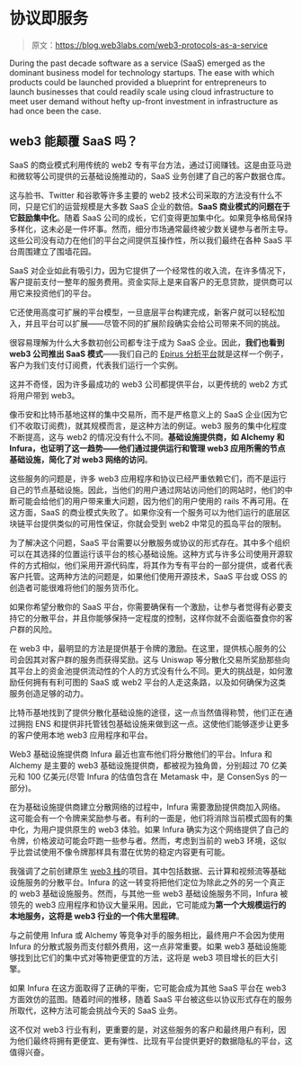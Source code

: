 # 协议即服务

> 原文：<https://blog.web3labs.com/web3-protocols-as-a-service>

During the past decade software as a service (SaaS) emerged as the dominant business model for technology startups. The ease with which products could be launched provided a blueprint for entrepreneurs to launch businesses that could readily scale using cloud infrastructure to meet user demand without hefty up-front investment in infrastructure as had once been the case. 

## web3 能颠覆 SaaS 吗？

SaaS 的商业模式利用传统的 web2 专有平台方法，通过订阅赚钱。这是由亚马逊和微软等公司提供的云基础设施推动的，SaaS 业务创建了自己的客户数据仓库。

这与脸书、Twitter 和谷歌等许多主要的 web2 技术公司采取的方法没有什么不同，只是它们的运营规模是大多数 SaaS 企业的数倍。**SaaS 商业模式的问题在于它鼓励集中化**。随着 SaaS 公司的成长，它们变得更加集中化。如果竞争格局保持多样化，这未必是一件坏事。然而，细分市场通常最终被少数关键参与者所主导。这些公司没有动力在他们的平台之间提供互操作性，所以我们最终在各种 SaaS 平台周围建立了围墙花园。

SaaS 对企业如此有吸引力，因为它提供了一个经常性的收入流，在许多情况下，客户提前支付一整年的服务费用。资金实际上是来自客户的无息贷款，提供商可以用它来投资他们的平台。

它还使用高度可扩展的平台模型，一旦底层平台构建完成，新客户就可以轻松加入，并且平台可以扩展——尽管不同的扩展阶段确实会给公司带来不同的挑战。

很容易理解为什么大多数初创公司都专注于成为 SaaS 企业。因此，**我们也看到 web3 公司推出 SaaS 模式**——我们自己的 [Epirus 分析平台](https://www.web3labs.com/epirus-explorer?utm_campaign=Conor%20on%20Web3&utm_medium=email&utm_source=Revue%20newsletter)就是这样一个例子，客户为我们支付订阅费，代表我们运行一个实例。

这并不奇怪，因为许多最成功的 web3 公司都提供平台，以更传统的 web2 方式将用户带到 web3。

像币安和比特币基地这样的集中交易所，而不是严格意义上的 SaaS 企业(因为它们不收取订阅费)，就其规模而言，是这种方法的例证。web3 服务的集中化程度不断提高，这与 web2 的情况没有什么不同。**基础设施提供商，如 Alchemy 和 Infura，也证明了这一趋势——他们通过提供运行和管理 web3 应用所需的节点基础设施，简化了对 web3 网络的访问**。

这些服务的问题是，许多 web3 应用程序和协议已经严重依赖它们，而不是运行自己的节点基础设施。因此，当他们的用户通过网站访问他们的网站时，他们的中断可能会给他们的用户带来重大问题，因为他们的用户使用的 rails 不再可用。在这方面，SaaS 的商业模式失败了。如果你没有一个服务可以为他们运行的底层区块链平台提供类似的可用性保证，你就会受到 web2 中常见的孤岛平台的限制。

为了解决这个问题，SaaS 平台需要以分散服务或协议的形式存在。其中多个组织可以在其选择的位置运行该平台的核心基础设施。这种方式与许多公司使用开源软件的方式相似，他们采用开源代码库，将其作为专有平台的一部分提供，或者代表客户托管。这两种方法的问题是，如果他们使用开源技术，SaaS 平台或 OSS 的创造者可能很难将他们的服务货币化。

如果你希望分散你的 SaaS 平台，你需要确保有一个激励，让参与者觉得有必要支持它的分散平台，并且你能够保持一定程度的控制，这样你就不会面临蚕食你的客户群的风险。

在 web3 中，最明显的方法是提供基于令牌的激励。在这里，提供核心服务的公司会因其对客户群的服务而获得奖励。这与 Uniswap 等分散化交易所奖励那些向其平台上的资金池提供流动性的个人的方式没有什么不同。更大的挑战是，如何激励任何拥有有利可图的 SaaS 或 web2 平台的人走这条路，以及如何确保为这类服务创造足够的动力。

比特币基地找到了提供分散化基础设施的途径，这一点当然值得称赞，他们正在通过拥抱 ENS 和提供非托管钱包基础设施来做到这一点。这使他们能够逐步让更多的客户使用本地 web3 应用程序和平台。

Web3 基础设施提供商 Infura 最近也宣布他们将分散他们的平台。Infura 和 Alchemy 是主要的 web3 基础设施提供商，都被视为独角兽，分别超过 70 亿美元和 100 亿美元(尽管 Infura 的估值包含在 Metamask 中，是 ConsenSys 的一部分)。

在为基础设施提供商建立分散网络的过程中，Infura 需要激励提供商加入网络。这可能会有一个令牌来奖励参与者。有利的一面是，他们将消除当前模式固有的集中化，为用户提供原生的 web3 体验。如果 Infura 确实为这个网络提供了自己的令牌，价格波动可能会吓跑一些参与者。然而，考虑到当前的 web3 环境，这似乎比尝试使用不像令牌那样具有潜在优势的稳定内容更有可能。

我强调了之前创建原生 [web3 栈](https://writing.conorsvensson.com/issues/the-web3-stack-1029324?utm_campaign=Conor%20on%20Web3&utm_medium=email&utm_source=Revue%20newsletter)的项目。其中包括数据、云计算和视频流等基础设施服务的分散平台。Infura 的这一转变将把他们定位为除此之外的另一个真正的 web3 基础设施服务。然而，与其他一些 web3 基础设施服务不同，Infura 被领先的 web3 应用程序和协议大量采用。因此，它可能成为**第一个大规模运行的本地服务，这将是 web3 行业的一个伟大里程碑**。

与之前使用 Infura 或 Alchemy 等竞争对手的服务相比，最终用户不会因为使用 Infura 的分散式服务而支付额外费用，这一点非常重要。如果 web3 基础设施能够找到比它们的集中式对等物更便宜的方法，这将是 web3 项目增长的巨大引擎。

如果 Infura 在这方面取得了正确的平衡，它可能会成为其他 SaaS 平台在 web3 方面效仿的蓝图。随着时间的推移，随着 SaaS 平台被这些以协议形式存在的服务所取代，这种方法可能会挑战今天的 SaaS 业务。

这不仅对 web3 行业有利，更重要的是，对这些服务的客户和最终用户有利，因为他们最终将拥有更便宜、更有弹性、比现有平台提供更好的数据隐私的平台，这值得兴奋。